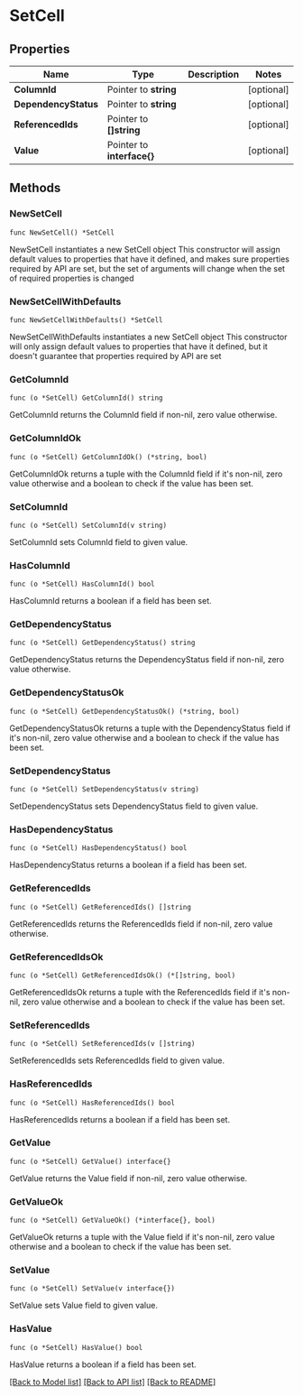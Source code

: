 # SetCell

## Properties

Name | Type | Description | Notes
------------ | ------------- | ------------- | -------------
**ColumnId** | Pointer to **string** |  | [optional] 
**DependencyStatus** | Pointer to **string** |  | [optional] 
**ReferencedIds** | Pointer to **[]string** |  | [optional] 
**Value** | Pointer to **interface{}** |  | [optional] 

## Methods

### NewSetCell

`func NewSetCell() *SetCell`

NewSetCell instantiates a new SetCell object
This constructor will assign default values to properties that have it defined,
and makes sure properties required by API are set, but the set of arguments
will change when the set of required properties is changed

### NewSetCellWithDefaults

`func NewSetCellWithDefaults() *SetCell`

NewSetCellWithDefaults instantiates a new SetCell object
This constructor will only assign default values to properties that have it defined,
but it doesn't guarantee that properties required by API are set

### GetColumnId

`func (o *SetCell) GetColumnId() string`

GetColumnId returns the ColumnId field if non-nil, zero value otherwise.

### GetColumnIdOk

`func (o *SetCell) GetColumnIdOk() (*string, bool)`

GetColumnIdOk returns a tuple with the ColumnId field if it's non-nil, zero value otherwise
and a boolean to check if the value has been set.

### SetColumnId

`func (o *SetCell) SetColumnId(v string)`

SetColumnId sets ColumnId field to given value.

### HasColumnId

`func (o *SetCell) HasColumnId() bool`

HasColumnId returns a boolean if a field has been set.

### GetDependencyStatus

`func (o *SetCell) GetDependencyStatus() string`

GetDependencyStatus returns the DependencyStatus field if non-nil, zero value otherwise.

### GetDependencyStatusOk

`func (o *SetCell) GetDependencyStatusOk() (*string, bool)`

GetDependencyStatusOk returns a tuple with the DependencyStatus field if it's non-nil, zero value otherwise
and a boolean to check if the value has been set.

### SetDependencyStatus

`func (o *SetCell) SetDependencyStatus(v string)`

SetDependencyStatus sets DependencyStatus field to given value.

### HasDependencyStatus

`func (o *SetCell) HasDependencyStatus() bool`

HasDependencyStatus returns a boolean if a field has been set.

### GetReferencedIds

`func (o *SetCell) GetReferencedIds() []string`

GetReferencedIds returns the ReferencedIds field if non-nil, zero value otherwise.

### GetReferencedIdsOk

`func (o *SetCell) GetReferencedIdsOk() (*[]string, bool)`

GetReferencedIdsOk returns a tuple with the ReferencedIds field if it's non-nil, zero value otherwise
and a boolean to check if the value has been set.

### SetReferencedIds

`func (o *SetCell) SetReferencedIds(v []string)`

SetReferencedIds sets ReferencedIds field to given value.

### HasReferencedIds

`func (o *SetCell) HasReferencedIds() bool`

HasReferencedIds returns a boolean if a field has been set.

### GetValue

`func (o *SetCell) GetValue() interface{}`

GetValue returns the Value field if non-nil, zero value otherwise.

### GetValueOk

`func (o *SetCell) GetValueOk() (*interface{}, bool)`

GetValueOk returns a tuple with the Value field if it's non-nil, zero value otherwise
and a boolean to check if the value has been set.

### SetValue

`func (o *SetCell) SetValue(v interface{})`

SetValue sets Value field to given value.

### HasValue

`func (o *SetCell) HasValue() bool`

HasValue returns a boolean if a field has been set.


[[Back to Model list]](../README.md#documentation-for-models) [[Back to API list]](../README.md#documentation-for-api-endpoints) [[Back to README]](../README.md)


